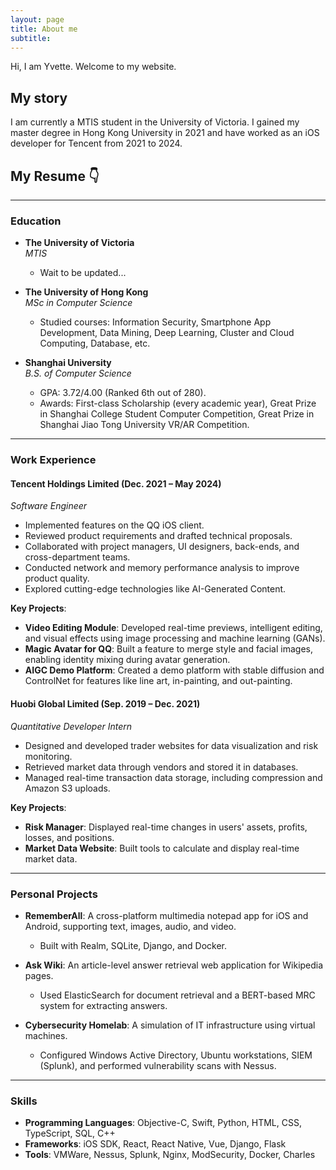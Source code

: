 ```yaml
---
layout: page
title: About me
subtitle:
---
```


Hi, I am Yvette. Welcome to my website.

## My story

I am currently a MTIS student in the University of Victoria. I gained my master degree in Hong Kong University in 2021 and have worked as an iOS developer for Tencent from 2021 to 2024.

## My Resume 👇
---

### Education

- **The University of Victoria**  
  *MTIS*  
  - Wait to be updated...

- **The University of Hong Kong**  
  *MSc in Computer Science*  
  - Studied courses: Information Security, Smartphone App Development, Data Mining, Deep Learning, Cluster and Cloud Computing, Database, etc.  

- **Shanghai University**  
  *B.S. of Computer Science*  
  - GPA: 3.72/4.00 (Ranked 6th out of 280).  
  - Awards: First-class Scholarship (every academic year), Great Prize in Shanghai College Student Computer Competition, Great Prize in Shanghai Jiao Tong University VR/AR Competition.

---

### Work Experience

#### Tencent Holdings Limited (Dec. 2021 – May 2024)  
*Software Engineer*  

- Implemented features on the QQ iOS client.  
- Reviewed product requirements and drafted technical proposals.  
- Collaborated with project managers, UI designers, back-ends, and cross-department teams.  
- Conducted network and memory performance analysis to improve product quality.  
- Explored cutting-edge technologies like AI-Generated Content.

**Key Projects**:
- **Video Editing Module**: Developed real-time previews, intelligent editing, and visual effects using image processing and machine learning (GANs).  
- **Magic Avatar for QQ**: Built a feature to merge style and facial images, enabling identity mixing during avatar generation.  
- **AIGC Demo Platform**: Created a demo platform with stable diffusion and ControlNet for features like line art, in-painting, and out-painting.

#### Huobi Global Limited (Sep. 2019 – Dec. 2021)  
*Quantitative Developer Intern*  

- Designed and developed trader websites for data visualization and risk monitoring.  
- Retrieved market data through vendors and stored it in databases.  
- Managed real-time transaction data storage, including compression and Amazon S3 uploads.

**Key Projects**:
- **Risk Manager**: Displayed real-time changes in users' assets, profits, losses, and positions.  
- **Market Data Website**: Built tools to calculate and display real-time market data.

---

### Personal Projects

- **RememberAll**: A cross-platform multimedia notepad app for iOS and Android, supporting text, images, audio, and video.  
  - Built with Realm, SQLite, Django, and Docker.  

- **Ask Wiki**: An article-level answer retrieval web application for Wikipedia pages.  
  - Used ElasticSearch for document retrieval and a BERT-based MRC system for extracting answers.  

- **Cybersecurity Homelab**: A simulation of IT infrastructure using virtual machines.  
  - Configured Windows Active Directory, Ubuntu workstations, SIEM (Splunk), and performed vulnerability scans with Nessus.

---

### Skills

- **Programming Languages**: Objective-C, Swift, Python, HTML, CSS, TypeScript, SQL, C++  
- **Frameworks**: iOS SDK, React, React Native, Vue, Django, Flask  
- **Tools**: VMWare, Nessus, Splunk, Nginx, ModSecurity, Docker, Charles